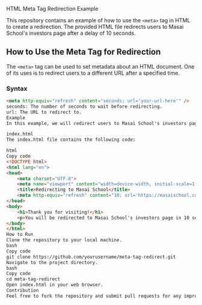  HTML Meta Tag Redirection Example

This repository contains an example of how to use the `<meta>` tag in HTML to create a redirection. The provided HTML file redirects users to Masai School's investors page after a delay of 10 seconds.

## How to Use the Meta Tag for Redirection

The `<meta>` tag can be used to set metadata about an HTML document. One of its uses is to redirect users to a different URL after a specified time. 

### Syntax

```html
<meta http-equiv="refresh" content="seconds; url='your-url-here'" />
seconds: The number of seconds to wait before redirecting.
url: The URL to redirect to.
Example
In this example, we will redirect users to Masai School's investors page (https://masaischool.com/investors) after a delay of 10 seconds.

index.html
The index.html file contains the following code:

html
Copy code
<!DOCTYPE html>
<html lang="en">
<head>
    <meta charset="UTF-8">
    <meta name="viewport" content="width=device-width, initial-scale=1.0">
    <title>Redirecting to Masai School</title>
    <meta http-equiv="refresh" content="10; url='https://masaischool.com/investors'" />
</head>
<body>
    <h1>Thank you for visiting!</h1>
    <p>You will be redirected to Masai School's investors page in 10 seconds...</p>
</body>
</html>
How to Run
Clone the repository to your local machine.
bash
Copy code
git clone https://github.com/yourusername/meta-tag-redirect.git
Navigate to the project directory.
bash
Copy code
cd meta-tag-redirect
Open index.html in your web browser.
Contribution
Feel free to fork the repository and submit pull requests for any improvements or bug fixes.

